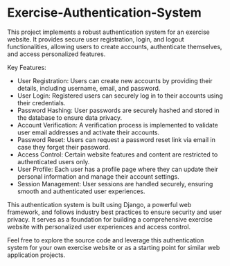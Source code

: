 # Exercise-Authentication-System
This project implements a robust authentication system for an exercise website. It provides secure user registration, login, and logout functionalities, allowing users to create accounts, authenticate themselves, and access personalized features.

Key Features:
- User Registration: Users can create new accounts by providing their details, including username, email, and password.
- User Login: Registered users can securely log in to their accounts using their credentials.
- Password Hashing: User passwords are securely hashed and stored in the database to ensure data privacy.
- Account Verification: A verification process is implemented to validate user email addresses and activate their accounts.
- Password Reset: Users can request a password reset link via email in case they forget their password.
- Access Control: Certain website features and content are restricted to authenticated users only.
- User Profile: Each user has a profile page where they can update their personal information and manage their account settings.
- Session Management: User sessions are handled securely, ensuring smooth and authenticated user experiences.

This authentication system is built using Django, a powerful web framework, and follows industry best practices to ensure security and user privacy. It serves as a foundation for building a comprehensive exercise website with personalized user experiences and access control.

Feel free to explore the source code and leverage this authentication system for your own exercise website or as a starting point for similar web application projects.


